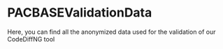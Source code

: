 # PACBASEValidationData

Here, you can find all the anonymized data used for the validation of our CodeDiffNG tool
